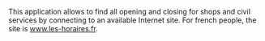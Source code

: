 This application allows to find all opening and closing for shops and civil services by connecting to an available Internet site. For french people, the site is www.les-horaires.fr.